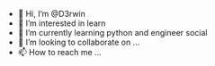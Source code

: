 - 👋 Hi, I’m @D3rwin
- 👀 I’m interested in learn
- 🌱 I’m currently learning python and engineer social
- 💞️ I’m looking to collaborate on ...
- 📫 How to reach me ...

<!---
D3rwin/D3rwin is a ✨ special ✨ repository because its `README.md` (this file) appears on your GitHub profile.
You can click the Preview link to take a look at your changes.
--->
